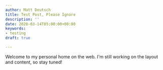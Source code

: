 ```yaml
---
author: Matt Deutsch
title: Test Post, Please Ignore
description: ''
date: 2020-03-14T05:00:00+00:00
keywords:
- testing
draft: true

---
```

Welcome to my personal home on the web. I'm still working on the layout and content, so stay tuned!